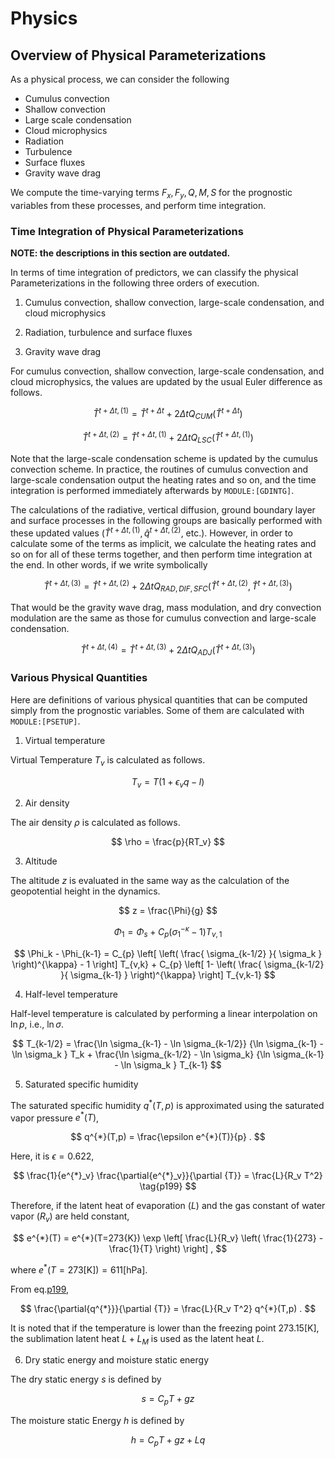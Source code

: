 # Physics

## Overview of Physical Parameterizations

As a physical process, we can consider the following

- Cumulus convection
- Shallow convection
- Large scale condensation
- Cloud microphysics
- Radiation
- Turbulence
- Surface fluxes
- Gravity wave drag

We compute the time-varying terms $F_x, F_y, Q, M, S$ for the prognostic variables from these processes, and perform time integration.

### Time Integration of Physical Parameterizations

**NOTE: the descriptions in this section are outdated.**

In terms of time integration of predictors, we can classify the physical Parameterizations in the following three orders of execution.

1. Cumulus convection, shallow convection, large-scale condensation, and cloud microphysics

2. Radiation, turbulence and surface fluxes

3. Gravity wave drag

For cumulus convection, shallow convection, large-scale condensation, and cloud microphysics, the values are updated by the usual Euler difference as follows.

$$
  \hat{T}^{t+\Delta t,(1)} = \hat{T}^{t+\Delta t}
                         +  2 \Delta t Q_{CUM}(\hat{T}^{t+\Delta t})
$$


$$
  \hat{T}^{t+\Delta t,(2)} = \hat{T}^{t+\Delta t,(1)}
                         +  2 \Delta t Q_{LSC}(\hat{T}^{t+\Delta t,(1)})
$$


Note that the large-scale condensation scheme is updated by the cumulus convection scheme. In practice, the routines of cumulus convection and large-scale condensation output the heating rates and so on, and the time integration is performed immediately afterwards by `MODULE:[GDINTG]`.

The calculations of the radiative, vertical diffusion, ground boundary layer and surface processes in the following groups are basically performed with these updated values ($\hat{T}^{t+\Delta t,(1)}, \hat{q}^{t+\Delta t,(2)}$, etc.). However, in order to calculate some of the terms as implicit, we calculate the heating rates and so on for all of these terms together, and then perform time integration at the end. In other words, if we write symbolically

$$
  \hat{T}^{t+\Delta t,(3)} = \hat{T}^{t+\Delta t,(2)}
              + 2 \Delta t Q_{RAD,DIF,SFC}
               (\hat{T}^{t+\Delta t,(2)},\hat{T}^{t+\Delta t,(3)})
$$


That would be the gravity wave drag, mass modulation, and dry convection modulation are the same as those for cumulus convection and large-scale condensation.

$$
  \hat{T}^{t+\Delta t,(4)} = \hat{T}^{t+\Delta t,(3)}
              +  2 \Delta t Q_{ADJ}(\hat{T}^{t+\Delta t,(3)})
$$

### Various Physical Quantities

Here are definitions of various physical quantities that can be computed simply from the prognostic variables. Some of them are calculated with `MODULE:[PSETUP]`.

1. Virtual temperature

Virtual Temperature $T_v$ is calculated as follows.

$$
  T_v = T ( 1 + \epsilon_v q - l )
$$


2. Air density

 The air density $\rho$ is calculated as follows.

$$
  \rho = \frac{p}{RT_v}
$$


3. Altitude

The altitude $z$ is evaluated in the same way as the calculation of the geopotential height in the dynamics.

$$
  z = \frac{\Phi}{g}
$$

$$
 \Phi_{1}  =  \Phi_{s} + C_{p} ( \sigma_{1}^{-\kappa} - 1  ) T_{v,1}
$$

$$
 \Phi_k - \Phi_{k-1}
   =  C_{p}
   \left[ \left( \frac{ \sigma_{k-1/2} }{ \sigma_k } \right)^{\kappa}
          - 1 \right] T_{v,k}
       + C_{p}
   \left[ 1-
         \left( \frac{ \sigma_{k-1/2} }{ \sigma_{k-1} } \right)^{\kappa}
              \right] T_{v,k-1}
$$

4. Half-level temperature

Half-level temperature is calculated by performing a linear interpolation on $\ln p$, i.e., $\ln \sigma$.

$$
  T_{k-1/2} = \frac{\ln \sigma_{k-1} - \ln \sigma_{k-1/2}}
                   {\ln \sigma_{k-1} - \ln \sigma_k      } T_k
            + \frac{\ln \sigma_{k-1/2} - \ln \sigma_k}
                   {\ln \sigma_{k-1} - \ln \sigma_k      } T_{k-1}
$$


5. Saturated specific humidity

The saturated specific humidity $q^{*}(T,p)$ is approximated using the saturated vapor pressure $e^{*}(T)$,

$$
q^{*}(T,p) = \frac{\epsilon e^{*}(T)}{p} .
$$

Here, it is $\epsilon=0.622$,

$$
\frac{1}{e^{*}_v} \frac{\partial{e^{*}_v}}{\partial {T}} = \frac{L}{R_v T^2} \tag{p199}
$$

Therefore, if the latent heat of evaporation ($L$) and the gas constant of water vapor ($R_v$) are held constant,

$$
  e^{*}(T) = e^{*}(T=273{K})
                      \exp \left[ \frac{L}{R_v}
                            \left( \frac{1}{273} - \frac{1}{T} \right)
                       \right] ,
$$

where $e^{*}(T=273 \mathrm{[K]}) = 611 \mathrm{[hPa]}$.

From eq.[p199](#p199),

$$
\frac{\partial{q^{*}}}{\partial {T}} = \frac{L}{R_v T^2} q^{*}(T,p) .
$$


It is noted that if the temperature is lower than the freezing point $273.15 \mathrm{[K]}$, the sublimation latent heat $L+L_M$ is used as the latent heat $L$.

6. Dry static energy and moisture static energy

The dry static energy $s$ is defined by

$$
  s = C_p T + g z
$$

The moisture static Energy $h$ is defined by

$$
  h = C_p T + g z + L q
$$
